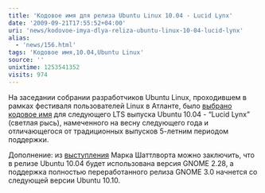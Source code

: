 ```yaml
---
title: 'Кодовое имя для релиза Ubuntu Linux 10.04 - Lucid Lynx'
date: '2009-09-21T17:55:52+04:00'
uri: 'news/kodovoe-imya-dlya-reliza-ubuntu-linux-10-04-lucid-lynx'
alias: 
  - 'news/156.html'
tags: 'Кодовое имя,10.04,Ubuntu Linux'
source: ''
unixtime: 1253541352
visits: 974
---
```

На заседании собрании разработчиков Ubuntu Linux, проходившем в рамках фестиваля пользователей Linux в Атланте, было [выбрано](http://ostatic.com/blog/ubuntu-version-9-10-code-named-lucid-lynx) [кодовое имя](https://wiki.ubuntu.com/DevelopmentCodeNames) для следующего LTS выпуска Ubuntu 10.04 - “Lucid Lynx” (светлая рысь), намеченного на весну следующего года и отличающегося от традиционных выпусков 5-летним периодом поддержки.

Дополнение: из [выступления](http://www.youtube.com/watch?v=l02bhwofEqw) Марка Шаттлворта можно заключить, что в релизе Ubuntu 10.04 будет использована версия GNOME 2.28, а поддержка полностью переработанного релиза GNOME 3.0 начнется со следующей версии Ubuntu 10.10.
